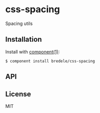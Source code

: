# css-spacing

  Spacing utils

## Installation

  Install with [component(1)](http://component.io):

    $ component install bredele/css-spacing

## API



## License

  MIT
